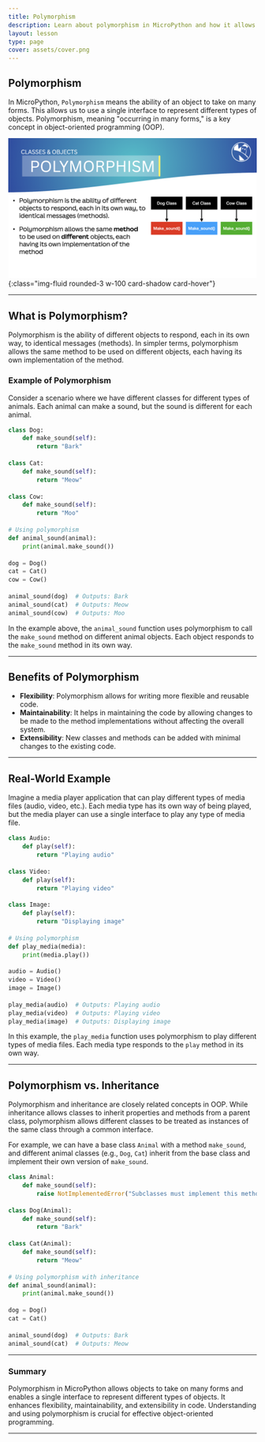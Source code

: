 ```yaml
---
title: Polymorphism
description: Learn about polymorphism in MicroPython and how it allows objects to take on many forms.
layout: lesson
type: page
cover: assets/cover.png
---
```


## Polymorphism

In MicroPython, `Polymorphism` means the ability of an object to take on many forms. This allows us to use a single interface to represent different types of objects. Polymorphism, meaning "occurring in many forms," is a key concept in object-oriented programming (OOP).

![Polymorphism](assets/polymorphism.png){:class="img-fluid rounded-3 w-100 card-shadow card-hover"}

---

## What is Polymorphism?

Polymorphism is the ability of different objects to respond, each in its own way, to identical messages (methods). In simpler terms, polymorphism allows the same method to be used on different objects, each having its own implementation of the method.

### Example of Polymorphism

Consider a scenario where we have different classes for different types of animals. Each animal can make a sound, but the sound is different for each animal.

```python
class Dog:
    def make_sound(self):
        return "Bark"

class Cat:
    def make_sound(self):
        return "Meow"

class Cow:
    def make_sound(self):
        return "Moo"

# Using polymorphism
def animal_sound(animal):
    print(animal.make_sound())

dog = Dog()
cat = Cat()
cow = Cow()

animal_sound(dog)  # Outputs: Bark
animal_sound(cat)  # Outputs: Meow
animal_sound(cow)  # Outputs: Moo
```

In the example above, the `animal_sound` function uses polymorphism to call the `make_sound` method on different animal objects. Each object responds to the `make_sound` method in its own way.

---

## Benefits of Polymorphism

- **Flexibility**: Polymorphism allows for writing more flexible and reusable code.
- **Maintainability**: It helps in maintaining the code by allowing changes to be made to the method implementations without affecting the overall system.
- **Extensibility**: New classes and methods can be added with minimal changes to the existing code.

---

## Real-World Example

Imagine a media player application that can play different types of media files (audio, video, etc.). Each media type has its own way of being played, but the media player can use a single interface to play any type of media file.

```python
class Audio:
    def play(self):
        return "Playing audio"

class Video:
    def play(self):
        return "Playing video"

class Image:
    def play(self):
        return "Displaying image"

# Using polymorphism
def play_media(media):
    print(media.play())

audio = Audio()
video = Video()
image = Image()

play_media(audio)  # Outputs: Playing audio
play_media(video)  # Outputs: Playing video
play_media(image)  # Outputs: Displaying image
```

In this example, the `play_media` function uses polymorphism to play different types of media files. Each media type responds to the `play` method in its own way.

---

## Polymorphism vs. Inheritance

Polymorphism and inheritance are closely related concepts in OOP. While inheritance allows classes to inherit properties and methods from a parent class, polymorphism allows different classes to be treated as instances of the same class through a common interface.

For example, we can have a base class `Animal` with a method `make_sound`, and different animal classes (e.g., `Dog`, `Cat`) inherit from the base class and implement their own version of `make_sound`.

```python
class Animal:
    def make_sound(self):
        raise NotImplementedError("Subclasses must implement this method")

class Dog(Animal):
    def make_sound(self):
        return "Bark"

class Cat(Animal):
    def make_sound(self):
        return "Meow"

# Using polymorphism with inheritance
def animal_sound(animal):
    print(animal.make_sound())

dog = Dog()
cat = Cat()

animal_sound(dog)  # Outputs: Bark
animal_sound(cat)  # Outputs: Meow
```

---

### Summary

Polymorphism in MicroPython allows objects to take on many forms and enables a single interface to represent different types of objects. It enhances flexibility, maintainability, and extensibility in code. Understanding and using polymorphism is crucial for effective object-oriented programming.

---
